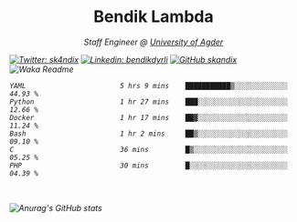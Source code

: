 <h1 align="center"> Bendik Lambda </h1>
<p align="center"><em>Staff Engineer @ <a href="http://www.uia.no">University of Agder</a></p>



[![Twitter: sk4ndix](https://img.shields.io/twitter/follow/sk4ndix?style=social)](https://twitter.com/sk4ndix)
[![Linkedin: bendikdyrli](https://img.shields.io/badge/-bendikdyrli-blue?style=flat-square&logo=Linkedin&logoColor=white&link=https://www.linkedin.com/in/bendikdyrli/)](https://www.linkedin.com/in/bendikdyrli/)
[![GitHub skandix](https://img.shields.io/github/followers/skandix?label=follow&style=social)](https://github.com/skandix)
![Waka Readme](https://github.com/skandix/skandix/workflows/Waka%20Readme/badge.svg)


<!--START_SECTION:waka-->

```text
YAML                       5 hrs 9 mins    ███████████▒░░░░░░░░░░░░░   44.93 %
Python                     1 hr 27 mins    ███░░░░░░░░░░░░░░░░░░░░░░   12.66 %
Docker                     1 hr 17 mins    ██▓░░░░░░░░░░░░░░░░░░░░░░   11.24 %
Bash                       1 hr 2 mins     ██▒░░░░░░░░░░░░░░░░░░░░░░   09.10 %
C                          36 mins         █▒░░░░░░░░░░░░░░░░░░░░░░░   05.25 %
PHP                        30 mins         █░░░░░░░░░░░░░░░░░░░░░░░░   04.39 %
```

<!--END_SECTION:waka-->

  <br>
  
![Anurag's GitHub stats](https://github-readme-stats.vercel.app/api?username=skandix&show_icons=true&theme=tokyonight)



